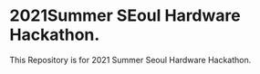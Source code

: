 # 2021Summer SEoul Hardware Hackathon.
This Repository is for 2021 Summer Seoul Hardware Hackathon.
